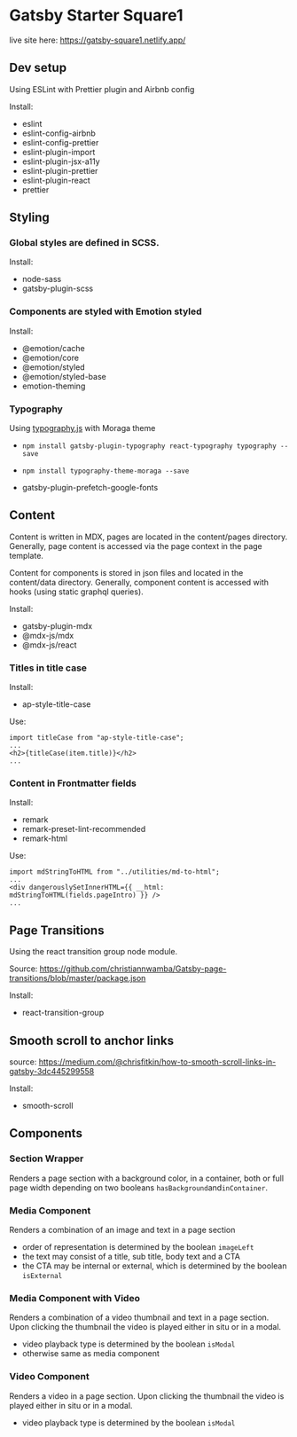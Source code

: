 # Gatsby Starter Square1

live site here: https://gatsby-square1.netlify.app/

## Dev setup

Using ESLint with Prettier plugin and Airbnb config

Install:

- eslint
- eslint-config-airbnb
- eslint-config-prettier
- eslint-plugin-import
- eslint-plugin-jsx-a11y
- eslint-plugin-prettier
- eslint-plugin-react
- prettier

## Styling

### Global styles are defined in SCSS.

Install:

- node-sass
- gatsby-plugin-scss

### Components are styled with Emotion styled

Install:

- @emotion/cache
- @emotion/core
- @emotion/styled
- @emotion/styled-base
- emotion-theming

### Typography

Using [typography.js](http://kyleamathews.github.io/typography.js/) with Moraga theme

- `npm install gatsby-plugin-typography react-typography typography --save`
- `npm install typography-theme-moraga --save`

- gatsby-plugin-prefetch-google-fonts

## Content

Content is written in MDX, pages are located in the content/pages directory.
Generally, page content is accessed via the page context in the page template.

Content for components is stored in json files and located in the content/data directory.
Generally, component content is accessed with hooks (using static graphql queries).

Install:

- gatsby-plugin-mdx
- @mdx-js/mdx
- @mdx-js/react

### Titles in title case

Install:

- ap-style-title-case

Use:

```
import titleCase from "ap-style-title-case";
...
<h2>{titleCase(item.title)}</h2>
...

```

### Content in Frontmatter fields

Install:

- remark
- remark-preset-lint-recommended
- remark-html

Use:

```
import mdStringToHTML from "../utilities/md-to-html";
...
<div dangerouslySetInnerHTML={{ __html: mdStringToHTML(fields.pageIntro) }} />
...
```

## Page Transitions

Using the react transition group node module.

Source: https://github.com/christiannwamba/Gatsby-page-transitions/blob/master/package.json

Install:

- react-transition-group

## Smooth scroll to anchor links

source: https://medium.com/@chrisfitkin/how-to-smooth-scroll-links-in-gatsby-3dc445299558

Install:

- smooth-scroll

## Components

### Section Wrapper

Renders a page section with a background color, in a container, both or full page width depending on two booleans `hasBackground`and`inContainer`.

### Media Component

Renders a combination of an image and text in a page section

- order of representation is determined by the boolean `imageLeft`
- the text may consist of a title, sub title, body text and a CTA
- the CTA may be internal or external, which is determined by the boolean `isExternal`

### Media Component with Video

Renders a combination of a video thumbnail and text in a page section. Upon clicking the thumbnail the video is played either in situ or in a modal.

- video playback type is determined by the boolean `isModal`
- otherwise same as media component

### Video Component

Renders a video in a page section. Upon clicking the thumbnail the video is played either in situ or in a modal.

- video playback type is determined by the boolean `isModal`
